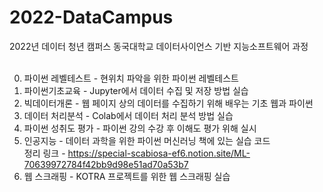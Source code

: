 # 2022-DataCampus
2022년 데이터 청년 캠퍼스 동국대학교 데이터사이언스 기반 지능소프트웨어 과정<br><br>

0. 파이썬 레벨테스트 - 현위치 파악을 위한 파이썬 레벨테스트<br>
1. 파이썬기초교육 - Jupyter에서 데이터 수집 및 저장 방법 실습<br>
2. 빅데이터개론 - 웹 페이지 상의 데이터를 수집하기 위해 배우는 기초 웹과 파이썬<br>
3. 데이터 처리분석 - Colab에서 데이터 처리 분석 방법 실습<br>
4. 파이썬 성취도 평가 - 파이썬 강의 수강 후 이해도 평가 위해 실시<br>
5. 인공지능 - 데이터 과학을 위한 파이썬 머신러닝 책에 있는 실습 코드<br>
정리 링크 - https://special-scabiosa-ef6.notion.site/ML-70639972784f42bb9d98e51ad70a53b7<br>
6. 웹 스크래핑 - KOTRA 프로젝트를 위한 웹 스크래핑 실습<br>